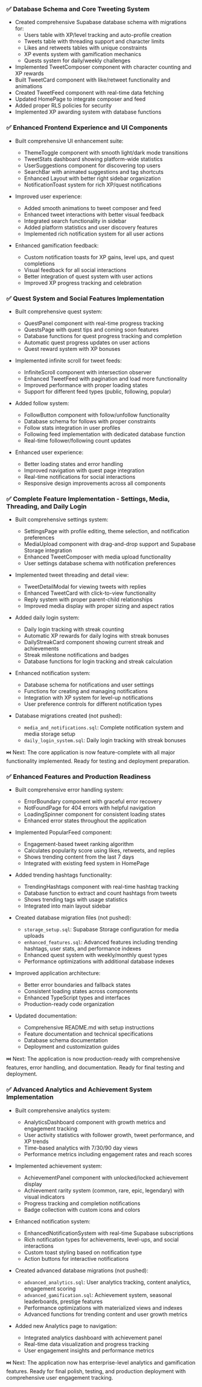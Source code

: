 ### ✅ Database Schema and Core Tweeting System
- Created comprehensive Supabase database schema with migrations for:
  - Users table with XP/level tracking and auto-profile creation
  - Tweets table with threading support and character limits
  - Likes and retweets tables with unique constraints
  - XP events system with gamification mechanics
  - Quests system for daily/weekly challenges
- Implemented TweetComposer component with character counting and XP rewards
- Built TweetCard component with like/retweet functionality and animations
- Created TweetFeed component with real-time data fetching
- Updated HomePage to integrate composer and feed
- Added proper RLS policies for security
- Implemented XP awarding system with database functions
### ✅ Enhanced Frontend Experience and UI Components

- Built comprehensive UI enhancement suite:
  - ThemeToggle component with smooth light/dark mode transitions
  - TweetStats dashboard showing platform-wide statistics
  - UserSuggestions component for discovering top users
  - SearchBar with animated suggestions and tag shortcuts
  - Enhanced Layout with better right sidebar organization
  - NotificationToast system for rich XP/quest notifications

- Improved user experience:
  - Added smooth animations to tweet composer and feed
  - Enhanced tweet interactions with better visual feedback
  - Integrated search functionality in sidebar
  - Added platform statistics and user discovery features
  - Implemented rich notification system for all user actions

- Enhanced gamification feedback:
  - Custom notification toasts for XP gains, level ups, and quest completions
  - Visual feedback for all social interactions
  - Better integration of quest system with user actions
  - Improved XP progress tracking and celebration

### ✅ Quest System and Social Features Implementation

- Built comprehensive quest system:
  - QuestPanel component with real-time progress tracking
  - QuestsPage with quest tips and coming soon features
  - Database functions for quest progress tracking and completion
  - Automatic quest progress updates on user actions
  - Quest reward system with XP bonuses

- Implemented infinite scroll for tweet feeds:
  - InfiniteScroll component with intersection observer
  - Enhanced TweetFeed with pagination and load more functionality
  - Improved performance with proper loading states
  - Support for different feed types (public, following, popular)

- Added follow system:
  - FollowButton component with follow/unfollow functionality
  - Database schema for follows with proper constraints
  - Follow stats integration in user profiles
  - Following feed implementation with dedicated database function
  - Real-time follower/following count updates

- Enhanced user experience:
  - Better loading states and error handling
  - Improved navigation with quest page integration
  - Real-time notifications for social interactions
  - Responsive design improvements across all components

### ✅ Complete Feature Implementation - Settings, Media, Threading, and Daily Login

- Built comprehensive settings system:
  - SettingsPage with profile editing, theme selection, and notification preferences
  - MediaUpload component with drag-and-drop support and Supabase Storage integration
  - Enhanced TweetComposer with media upload functionality
  - User settings database schema with notification preferences

- Implemented tweet threading and detail view:
  - TweetDetailModal for viewing tweets with replies
  - Enhanced TweetCard with click-to-view functionality
  - Reply system with proper parent-child relationships
  - Improved media display with proper sizing and aspect ratios

- Added daily login system:
  - Daily login tracking with streak counting
  - Automatic XP rewards for daily logins with streak bonuses
  - DailyStreakCard component showing current streak and achievements
  - Streak milestone notifications and badges
  - Database functions for login tracking and streak calculation

- Enhanced notification system:
  - Database schema for notifications and user settings
  - Functions for creating and managing notifications
  - Integration with XP system for level-up notifications
  - User preference controls for different notification types

- Database migrations created (not pushed):
  - `media_and_notifications.sql`: Complete notification system and media storage setup
  - `daily_login_system.sql`: Daily login tracking with streak bonuses

⏭️ Next: The core application is now feature-complete with all major functionality implemented. Ready for testing and deployment preparation.

### ✅ Enhanced Features and Production Readiness

- Built comprehensive error handling system:
  - ErrorBoundary component with graceful error recovery
  - NotFoundPage for 404 errors with helpful navigation
  - LoadingSpinner component for consistent loading states
  - Enhanced error states throughout the application

- Implemented PopularFeed component:
  - Engagement-based tweet ranking algorithm
  - Calculates popularity score using likes, retweets, and replies
  - Shows trending content from the last 7 days
  - Integrated with existing feed system in HomePage

- Added trending hashtags functionality:
  - TrendingHashtags component with real-time hashtag tracking
  - Database function to extract and count hashtags from tweets
  - Shows trending tags with usage statistics
  - Integrated into main layout sidebar

- Created database migration files (not pushed):
  - `storage_setup.sql`: Supabase Storage configuration for media uploads
  - `enhanced_features.sql`: Advanced features including trending hashtags, user stats, and performance indexes
  - Enhanced quest system with weekly/monthly quest types
  - Performance optimizations with additional database indexes

- Improved application architecture:
  - Better error boundaries and fallback states
  - Consistent loading states across components
  - Enhanced TypeScript types and interfaces
  - Production-ready code organization

- Updated documentation:
  - Comprehensive README.md with setup instructions
  - Feature documentation and technical specifications
  - Database schema documentation
  - Deployment and customization guides

⏭️ Next: The application is now production-ready with comprehensive features, error handling, and documentation. Ready for final testing and deployment.

### ✅ Advanced Analytics and Achievement System Implementation

- Built comprehensive analytics system:
  - AnalyticsDashboard component with growth metrics and engagement tracking
  - User activity statistics with follower growth, tweet performance, and XP trends
  - Time-based analytics with 7/30/90 day views
  - Performance metrics including engagement rates and reach scores

- Implemented achievement system:
  - AchievementPanel component with unlocked/locked achievement display
  - Achievement rarity system (common, rare, epic, legendary) with visual indicators
  - Progress tracking and completion notifications
  - Badge collection with custom icons and colors

- Enhanced notification system:
  - EnhancedNotificationSystem with real-time Supabase subscriptions
  - Rich notification types for achievements, level-ups, and social interactions
  - Custom toast styling based on notification type
  - Action buttons for interactive notifications

- Created advanced database migrations (not pushed):
  - `advanced_analytics.sql`: User analytics tracking, content analytics, engagement scoring
  - `advanced_gamification.sql`: Achievement system, seasonal leaderboards, prestige features
  - Performance optimizations with materialized views and indexes
  - Advanced functions for trending content and user growth metrics

- Added new Analytics page to navigation:
  - Integrated analytics dashboard with achievement panel
  - Real-time data visualization and progress tracking
  - User engagement insights and performance metrics

⏭️ Next: The application now has enterprise-level analytics and gamification features. Ready for final polish, testing, and production deployment with comprehensive user engagement tracking.